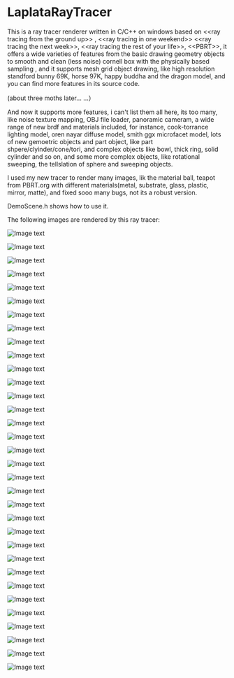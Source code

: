 # LaplataRayTracer
This is a ray tracer renderer written in C/C++ on windows based on &lt;&lt;ray tracing from the ground up>>  , &lt;&lt;ray tracing in one weekend>> &lt;&lt;ray tracing the next week>>,  &lt;&lt;ray tracing the rest of your life>>, &lt;&lt;PBRT>>, it offers a wide varieties of features from the basic drawing geometry objects to smooth and clean (less noise) cornell box with the physically based sampling , and it supports mesh grid object drawing, like high resolution standford bunny 69K, horse 97K, happy buddha and the dragon model, and you can find more features in its source code. 

(about three moths later... ...）

And now it supports more features, i can't list them all here, its too many, like noise texture mapping, OBJ file loader, panoramic cameram, a wide range of new brdf and materials included, for instance, cook-torrance lighting model, oren nayar diffuse model, smith ggx microfacet model, lots of new gemoetric objects and part object, like
part shpere/clyinder/cone/tori, and complex objects like bowl, thick ring, solid cylinder and so on, and some more complex objects, like rotational sweeping, the tellslation of sphere and sweeping objects.

I used my new tracer to render many images, lik the material ball, teapot from PBRT.org with different materials(metal, substrate, glass, plastic, mirror, matte), and fixed sooo many bugs, not its a robust version.


DemoScene.h shows how to use it.

The following images are rendered by this ray tracer:

![Image text](https://github.com/wenxiwu777/LaplataRayTracer/blob/master/ShowCaseOfScreenShoot/aluminum_like_teapot.png)

![Image text](https://github.com/wenxiwu777/LaplataRayTracer/blob/master/ShowCaseOfScreenShoot/teapot_full.png)

![Image text](https://github.com/wenxiwu777/LaplataRayTracer/blob/master/ShowCaseOfScreenShoot/big_helmet.png)

![Image text](https://github.com/wenxiwu777/LaplataRayTracer/blob/master/ShowCaseOfScreenShoot/material_ball2.png)

![Image text](https://github.com/wenxiwu777/LaplataRayTracer/blob/master/ShowCaseOfScreenShoot/fish_bowl_with_diff_material.png)

![Image text](https://github.com/wenxiwu777/LaplataRayTracer/blob/master/ShowCaseOfScreenShoot/instance_cone.png)

![Image text](https://github.com/wenxiwu777/LaplataRayTracer/blob/master/ShowCaseOfScreenShoot/instance_thick_ring.png)

![Image text](https://github.com/wenxiwu777/LaplataRayTracer/blob/master/ShowCaseOfScreenShoot/part_cylinder_0_270.png)

![Image text](https://github.com/wenxiwu777/LaplataRayTracer/blob/master/ShowCaseOfScreenShoot/part_cone.png)

![Image text](https://github.com/wenxiwu777/LaplataRayTracer/blob/master/ShowCaseOfScreenShoot/part_tori_2.png)

![Image text](https://github.com/wenxiwu777/LaplataRayTracer/blob/master/ShowCaseOfScreenShoot/cor_bunny1.png)

![Image text](https://github.com/wenxiwu777/LaplataRayTracer/blob/master/ShowCaseOfScreenShoot/cor_bunny2.png)

![Image text](https://github.com/wenxiwu777/LaplataRayTracer/blob/master/ShowCaseOfScreenShoot/mac1.png)

![Image text](https://github.com/wenxiwu777/LaplataRayTracer/blob/master/ShowCaseOfScreenShoot/mac2.png)

![Image text](https://github.com/wenxiwu777/LaplataRayTracer/blob/master/ShowCaseOfScreenShoot/mac3.png)

![Image text](https://github.com/wenxiwu777/LaplataRayTracer/blob/master/ShowCaseOfScreenShoot/mac4.png)

![Image text](https://github.com/wenxiwu777/LaplataRayTracer/blob/master/ShowCaseOfScreenShoot/mac5.png)

![Image text](https://github.com/wenxiwu777/LaplataRayTracer/blob/master/ShowCaseOfScreenShoot/v3_cover_cuastics.png)

![Image text](https://github.com/wenxiwu777/LaplataRayTracer/blob/master/ShowCaseOfScreenShoot/b1.png)

![Image text](https://github.com/wenxiwu777/LaplataRayTracer/blob/master/ShowCaseOfScreenShoot/b2.png)

![Image text](https://github.com/wenxiwu777/LaplataRayTracer/blob/master/ShowCaseOfScreenShoot/b3.png)

![Image text](https://github.com/wenxiwu777/LaplataRayTracer/blob/master/ShowCaseOfScreenShoot/b4.png)

![Image text](https://github.com/wenxiwu777/LaplataRayTracer/blob/master/ShowCaseOfScreenShoot/b5.png)

![Image text](https://github.com/wenxiwu777/LaplataRayTracer/blob/master/ShowCaseOfScreenShoot/b6.png)

![Image text](https://github.com/wenxiwu777/LaplataRayTracer/blob/master/ShowCaseOfScreenShoot/b7.png)

![Image text](https://github.com/wenxiwu777/LaplataRayTracer/blob/master/ShowCaseOfScreenShoot/b8.png)

![Image text](https://github.com/wenxiwu777/LaplataRayTracer/blob/master/ShowCaseOfScreenShoot/b9.png)

![Image text](https://github.com/wenxiwu777/LaplataRayTracer/blob/master/ShowCaseOfScreenShoot/b10.png)

![Image text](https://github.com/wenxiwu777/LaplataRayTracer/blob/master/ShowCaseOfScreenShoot/b11.png)

![Image text](https://github.com/wenxiwu777/LaplataRayTracer/blob/master/ShowCaseOfScreenShoot/b12.png)

![Image text](https://github.com/wenxiwu777/LaplataRayTracer/blob/master/ShowCaseOfScreenShoot/b13.png)

![Image text](https://github.com/wenxiwu777/LaplataRayTracer/blob/master/ShowCaseOfScreenShoot/b14.png)

![Image text](https://github.com/wenxiwu777/LaplataRayTracer/blob/master/ShowCaseOfScreenShoot/b15.png)

